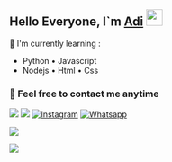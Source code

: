 ## Hello Everyone, I`m [Adi](https://instagram.com/yuura_hz) <img src="https://github.com/TheDudeThatCode/TheDudeThatCode/blob/master/Assets/Hi.gif" width="29px">

:page_with_curl: I'm currently learning :
- Python • Javascript
- Nodejs • Html • Css

### 🍟 Feel free to contact me anytime
[<img src="https://img.shields.io/badge/Telegram-%40Shnsz4you-blue">](https://t.me/Shnsz4you)
[<img src="https://img.shields.io/badge/Email-sptroadi01@gmail.com-orange">](mailto:yuurahzz@gmail.com)
<a href="https://www.instagram.com/yuura_hz" target="_blank"><img src="https://img.shields.io/badge/Instagram-%23E4405F.svg?&style=flat-square&logo=instagram&logoColor=white" alt="Instagram"></a>
<a href="https://wa.me/6282375933838" target="_blank"><img src="https://img.shields.io/badge/Whatsapp-%808080.svg?&style=flat-square&logo=Whatsapp&logoColor=white" alt="Whatsapp"></a>

<p align="left">
  <a href="https://github.com/Adixshnzz"><img src="https://github-readme-stats.vercel.app/api/top-langs?username=Adixshnzz&bg_color=30,e96443,904e95&title_color=fff&text_color=fff&hide_border=true&hide_title=false&show_icons=true&layout=compact&langs_count=10" /></a>
</p>

<p align="left">
<a href="https://github.com/Adixshnzz"><img src="https://github-readme-stats.vercel.app/api/top-langs/?username=Adixshnzz"></a>
</p>